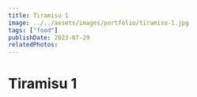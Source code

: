 ```yaml
---
title: Tiramisu 1
image: ../../assets/images/portfolio/tiramisu-1.jpg
tags: ["food"]
publishDate: 2023-07-29
relatedPhotos:
---
```

# Tiramisu 1

